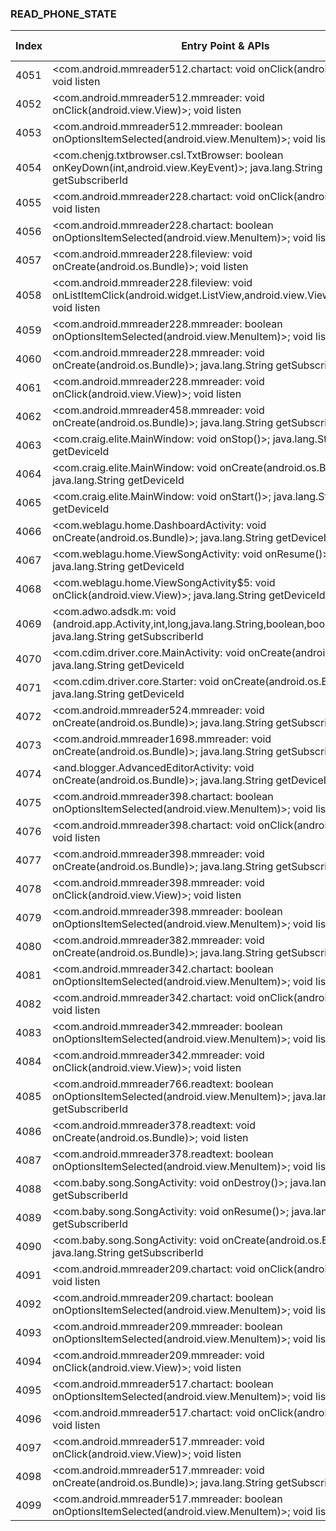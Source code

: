 ### READ_PHONE_STATE
| Index | Entry Point & APIs | Screen shot | Resource id | Label |
| ------------- | ------------- | ------------- |-------------|-------------|
| 4051 | <com.android.mmreader512.chartact: void onClick(android.view.View)>; void listen | ![](D:\COSMOS\output\py\Drebin\VirusShare_Android_20130506\VirusShare_97c1a0952d14ebe4839afc04f0870627\com.android.mmreader512.chartact.png) |  | |
| 4052 | <com.android.mmreader512.mmreader: void onClick(android.view.View)>; void listen | ![](D:\COSMOS\output\py\Drebin\VirusShare_Android_20130506\VirusShare_97c1a0952d14ebe4839afc04f0870627\com.android.mmreader512.mmreader.png) |  | |
| 4053 | <com.android.mmreader512.mmreader: boolean onOptionsItemSelected(android.view.MenuItem)>; void listen | ![](D:\COSMOS\output\py\Drebin\VirusShare_Android_20130506\VirusShare_97c1a0952d14ebe4839afc04f0870627\com.android.mmreader512.mmreader.png) |  | |
| 4054 | <com.chenjg.txtbrowser.csl.TxtBrowser: boolean onKeyDown(int,android.view.KeyEvent)>; java.lang.String getSubscriberId | ![](D:\COSMOS\output\py\Drebin\VirusShare_Android_20130506\VirusShare_97cea40ccc58f07f7d078087f1034ef9\com.chenjg.txtbrowser.csl.TxtBrowser.png) |  | |
| 4055 | <com.android.mmreader228.chartact: void onClick(android.view.View)>; void listen | ![](D:\COSMOS\output\py\Drebin\VirusShare_Android_20130506\VirusShare_97cf0ebb2569382b2b9559d1326da21e\com.android.mmreader228.chartact.png) |  | |
| 4056 | <com.android.mmreader228.chartact: boolean onOptionsItemSelected(android.view.MenuItem)>; void listen | ![](D:\COSMOS\output\py\Drebin\VirusShare_Android_20130506\VirusShare_97cf0ebb2569382b2b9559d1326da21e\com.android.mmreader228.chartact.png) |  | |
| 4057 | <com.android.mmreader228.fileview: void onCreate(android.os.Bundle)>; void listen | ![](D:\COSMOS\output\py\Drebin\VirusShare_Android_20130506\VirusShare_97cf0ebb2569382b2b9559d1326da21e\com.android.mmreader228.fileview.png) |  | |
| 4058 | <com.android.mmreader228.fileview: void onListItemClick(android.widget.ListView,android.view.View,int,long)>; void listen | ![](D:\COSMOS\output\py\Drebin\VirusShare_Android_20130506\VirusShare_97cf0ebb2569382b2b9559d1326da21e\com.android.mmreader228.fileview.png) |  | |
| 4059 | <com.android.mmreader228.mmreader: boolean onOptionsItemSelected(android.view.MenuItem)>; void listen | ![](D:\COSMOS\output\py\Drebin\VirusShare_Android_20130506\VirusShare_97cf0ebb2569382b2b9559d1326da21e\com.android.mmreader228.mmreader.png) |  | |
| 4060 | <com.android.mmreader228.mmreader: void onCreate(android.os.Bundle)>; java.lang.String getSubscriberId | ![](D:\COSMOS\output\py\Drebin\VirusShare_Android_20130506\VirusShare_97cf0ebb2569382b2b9559d1326da21e\com.android.mmreader228.mmreader.png) |  | |
| 4061 | <com.android.mmreader228.mmreader: void onClick(android.view.View)>; void listen | ![](D:\COSMOS\output\py\Drebin\VirusShare_Android_20130506\VirusShare_97cf0ebb2569382b2b9559d1326da21e\com.android.mmreader228.mmreader.png) |  | |
| 4062 | <com.android.mmreader458.mmreader: void onCreate(android.os.Bundle)>; java.lang.String getSubscriberId | ![](D:\COSMOS\output\py\Drebin\VirusShare_Android_20130506\VirusShare_97e2888711546d4fabc47e8e07b594c4\com.android.mmreader458.mmreader.png) |  | |
| 4063 | <com.craig.elite.MainWindow: void onStop()>; java.lang.String getDeviceId | ![](D:\COSMOS\output\py\Drebin\VirusShare_Android_20130506\VirusShare_97fd5a1d69a4eb4f528216b659a8a87e\com.craig.elite.MainWindow.png) |  | |
| 4064 | <com.craig.elite.MainWindow: void onCreate(android.os.Bundle)>; java.lang.String getDeviceId | ![](D:\COSMOS\output\py\Drebin\VirusShare_Android_20130506\VirusShare_97fd5a1d69a4eb4f528216b659a8a87e\com.craig.elite.MainWindow.png) |  | |
| 4065 | <com.craig.elite.MainWindow: void onStart()>; java.lang.String getDeviceId | ![](D:\COSMOS\output\py\Drebin\VirusShare_Android_20130506\VirusShare_97fd5a1d69a4eb4f528216b659a8a87e\com.craig.elite.MainWindow.png) |  | |
| 4066 | <com.weblagu.home.DashboardActivity: void onCreate(android.os.Bundle)>; java.lang.String getDeviceId | ![](D:\COSMOS\output\py\Drebin\VirusShare_Android_20130506\VirusShare_981a66026ccf1d9cdd6eeb2d5de780a8\com.weblagu.home.DashboardActivity.png) |  | |
| 4067 | <com.weblagu.home.ViewSongActivity: void onResume()>; java.lang.String getDeviceId | ![](D:\COSMOS\output\py\Drebin\VirusShare_Android_20130506\VirusShare_981a66026ccf1d9cdd6eeb2d5de780a8\com.weblagu.home.ViewSongActivity.png) |  | |
| 4068 | <com.weblagu.home.ViewSongActivity$5: void onClick(android.view.View)>; java.lang.String getDeviceId | ![](D:\COSMOS\output\py\Drebin\VirusShare_Android_20130506\VirusShare_981a66026ccf1d9cdd6eeb2d5de780a8\com.weblagu.home.ViewSongActivity.png) |  | |
| 4069 | <com.adwo.adsdk.m: void <init>(android.app.Activity,int,long,java.lang.String,boolean,boolean,boolean)>; java.lang.String getSubscriberId | ![](D:\COSMOS\output\py\Drebin\VirusShare_Android_20130506\VirusShare_eff6d9afa39211e22d29f48aaa781407\com.adwo.adsdk.AdwoSplashAdActivity.png) |  | |
| 4070 | <com.cdim.driver.core.MainActivity: void onCreate(android.os.Bundle)>; java.lang.String getDeviceId | ![](D:\COSMOS\output\py\Drebin\VirusShare_Android_20130506\VirusShare_981e1561811e257e302f97d2559f162c\com.cdim.driver.core.MainActivity.png) |  | |
| 4071 | <com.cdim.driver.core.Starter: void onCreate(android.os.Bundle)>; java.lang.String getDeviceId | ![](D:\COSMOS\output\py\Drebin\VirusShare_Android_20130506\VirusShare_981e1561811e257e302f97d2559f162c\com.cdim.driver.core.Starter.png) |  | |
| 4072 | <com.android.mmreader524.mmreader: void onCreate(android.os.Bundle)>; java.lang.String getSubscriberId | ![](D:\COSMOS\output\py\Drebin\VirusShare_Android_20130506\VirusShare_981e34ff176ccb7e2c8b6147f8492297\com.android.mmreader524.mmreader.png) |  | |
| 4073 | <com.android.mmreader1698.mmreader: void onCreate(android.os.Bundle)>; java.lang.String getSubscriberId | ![](D:\COSMOS\output\py\Drebin\VirusShare_Android_20130506\VirusShare_9825f7a942451c33750f8c37f3b24c05\com.android.mmreader1698.mmreader.png) |  | |
| 4074 | <and.blogger.AdvancedEditorActivity: void onCreate(android.os.Bundle)>; java.lang.String getDeviceId | ![](D:\COSMOS\output\py\Drebin\VirusShare_Android_20130506\VirusShare_9828beebd287472b6031ee7815d1bc6c\and.blogger.AdvancedEditorActivity.png) |  | |
| 4075 | <com.android.mmreader398.chartact: boolean onOptionsItemSelected(android.view.MenuItem)>; void listen | ![](D:\COSMOS\output\py\Drebin\VirusShare_Android_20130506\VirusShare_9848c6d91e36a71d84832f4cf8dab273\com.android.mmreader398.chartact.png) |  | |
| 4076 | <com.android.mmreader398.chartact: void onClick(android.view.View)>; void listen | ![](D:\COSMOS\output\py\Drebin\VirusShare_Android_20130506\VirusShare_9848c6d91e36a71d84832f4cf8dab273\com.android.mmreader398.chartact.png) |  | |
| 4077 | <com.android.mmreader398.mmreader: void onCreate(android.os.Bundle)>; java.lang.String getSubscriberId | ![](D:\COSMOS\output\py\Drebin\VirusShare_Android_20130506\VirusShare_9848c6d91e36a71d84832f4cf8dab273\com.android.mmreader398.mmreader.png) |  | |
| 4078 | <com.android.mmreader398.mmreader: void onClick(android.view.View)>; void listen | ![](D:\COSMOS\output\py\Drebin\VirusShare_Android_20130506\VirusShare_9848c6d91e36a71d84832f4cf8dab273\com.android.mmreader398.mmreader.png) |  | |
| 4079 | <com.android.mmreader398.mmreader: boolean onOptionsItemSelected(android.view.MenuItem)>; void listen | ![](D:\COSMOS\output\py\Drebin\VirusShare_Android_20130506\VirusShare_9848c6d91e36a71d84832f4cf8dab273\com.android.mmreader398.mmreader.png) |  | |
| 4080 | <com.android.mmreader382.mmreader: void onCreate(android.os.Bundle)>; java.lang.String getSubscriberId | ![](D:\COSMOS\output\py\Drebin\VirusShare_Android_20130506\VirusShare_9889abd1eb2550a5f3d18f68df6a769c\com.android.mmreader382.mmreader.png) |  | |
| 4081 | <com.android.mmreader342.chartact: boolean onOptionsItemSelected(android.view.MenuItem)>; void listen | ![](D:\COSMOS\output\py\Drebin\VirusShare_Android_20130506\VirusShare_98a5868ed18cf444624253e963924bf1\com.android.mmreader342.chartact.png) |  | |
| 4082 | <com.android.mmreader342.chartact: void onClick(android.view.View)>; void listen | ![](D:\COSMOS\output\py\Drebin\VirusShare_Android_20130506\VirusShare_98a5868ed18cf444624253e963924bf1\com.android.mmreader342.chartact.png) |  | |
| 4083 | <com.android.mmreader342.mmreader: boolean onOptionsItemSelected(android.view.MenuItem)>; void listen | ![](D:\COSMOS\output\py\Drebin\VirusShare_Android_20130506\VirusShare_98a5868ed18cf444624253e963924bf1\com.android.mmreader342.mmreader.png) |  | |
| 4084 | <com.android.mmreader342.mmreader: void onClick(android.view.View)>; void listen | ![](D:\COSMOS\output\py\Drebin\VirusShare_Android_20130506\VirusShare_98a5868ed18cf444624253e963924bf1\com.android.mmreader342.mmreader.png) |  | |
| 4085 | <com.android.mmreader766.readtext: boolean onOptionsItemSelected(android.view.MenuItem)>; java.lang.String getSubscriberId | ![](D:\COSMOS\output\py\Drebin\VirusShare_Android_20130506\VirusShare_98c064a3a84c58d2c6988f1c09e1a1a0\com.android.mmreader766.readtext.png) |  | |
| 4086 | <com.android.mmreader378.readtext: void onCreate(android.os.Bundle)>; void listen | ![](D:\COSMOS\output\py\Drebin\VirusShare_Android_20130506\VirusShare_98def8e3adaf94e62499406e14cbf905\com.android.mmreader378.readtext.png) |  | |
| 4087 | <com.android.mmreader378.readtext: boolean onOptionsItemSelected(android.view.MenuItem)>; void listen | ![](D:\COSMOS\output\py\Drebin\VirusShare_Android_20130506\VirusShare_98def8e3adaf94e62499406e14cbf905\com.android.mmreader378.readtext.png) |  | |
| 4088 | <com.baby.song.SongActivity: void onDestroy()>; java.lang.String getSubscriberId | ![](D:\COSMOS\output\py\Drebin\VirusShare_Android_20130506\VirusShare_9937d982bd30c509539ff0375dd6066e\com.baby.song.SongActivity.png) |  | |
| 4089 | <com.baby.song.SongActivity: void onResume()>; java.lang.String getSubscriberId | ![](D:\COSMOS\output\py\Drebin\VirusShare_Android_20130506\VirusShare_9937d982bd30c509539ff0375dd6066e\com.baby.song.SongActivity.png) |  | |
| 4090 | <com.baby.song.SongActivity: void onCreate(android.os.Bundle)>; java.lang.String getSubscriberId | ![](D:\COSMOS\output\py\Drebin\VirusShare_Android_20130506\VirusShare_9937d982bd30c509539ff0375dd6066e\com.baby.song.SongActivity.png) |  | |
| 4091 | <com.android.mmreader209.chartact: void onClick(android.view.View)>; void listen | ![](D:\COSMOS\output\py\Drebin\VirusShare_Android_20130506\VirusShare_99393780e1c38c50c12c962d4e2e8ff0\com.android.mmreader209.chartact.png) |  | |
| 4092 | <com.android.mmreader209.chartact: boolean onOptionsItemSelected(android.view.MenuItem)>; void listen | ![](D:\COSMOS\output\py\Drebin\VirusShare_Android_20130506\VirusShare_99393780e1c38c50c12c962d4e2e8ff0\com.android.mmreader209.chartact.png) |  | |
| 4093 | <com.android.mmreader209.mmreader: boolean onOptionsItemSelected(android.view.MenuItem)>; void listen | ![](D:\COSMOS\output\py\Drebin\VirusShare_Android_20130506\VirusShare_99393780e1c38c50c12c962d4e2e8ff0\com.android.mmreader209.mmreader.png) |  | |
| 4094 | <com.android.mmreader209.mmreader: void onClick(android.view.View)>; void listen | ![](D:\COSMOS\output\py\Drebin\VirusShare_Android_20130506\VirusShare_99393780e1c38c50c12c962d4e2e8ff0\com.android.mmreader209.mmreader.png) |  | |
| 4095 | <com.android.mmreader517.chartact: boolean onOptionsItemSelected(android.view.MenuItem)>; void listen | ![](D:\COSMOS\output\py\Drebin\VirusShare_Android_20130506\VirusShare_993bb41d39e11b1255e1b112d27b62fe\com.android.mmreader517.chartact.png) |  | |
| 4096 | <com.android.mmreader517.chartact: void onClick(android.view.View)>; void listen | ![](D:\COSMOS\output\py\Drebin\VirusShare_Android_20130506\VirusShare_993bb41d39e11b1255e1b112d27b62fe\com.android.mmreader517.chartact.png) |  | |
| 4097 | <com.android.mmreader517.mmreader: void onClick(android.view.View)>; void listen | ![](D:\COSMOS\output\py\Drebin\VirusShare_Android_20130506\VirusShare_993bb41d39e11b1255e1b112d27b62fe\com.android.mmreader517.mmreader.png) |  | |
| 4098 | <com.android.mmreader517.mmreader: void onCreate(android.os.Bundle)>; java.lang.String getSubscriberId | ![](D:\COSMOS\output\py\Drebin\VirusShare_Android_20130506\VirusShare_bb425c4acc1915dd15562c45321833a8\com.android.mmreader517.mmreader.png) |  | |
| 4099 | <com.android.mmreader517.mmreader: boolean onOptionsItemSelected(android.view.MenuItem)>; void listen | ![](D:\COSMOS\output\py\Drebin\VirusShare_Android_20130506\VirusShare_993bb41d39e11b1255e1b112d27b62fe\com.android.mmreader517.mmreader.png) |  | |
